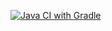 [![Java CI with Gradle](https://github.com/Kvini4ka/PostmanEcho/actions/workflows/gradle.yml/badge.svg)](https://github.com/Kvini4ka/PostmanEcho/actions/workflows/gradle.yml)
